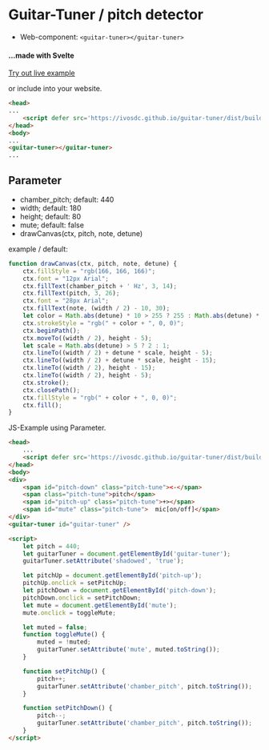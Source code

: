 
# Guitar-Tuner / pitch detector
- Web-component: `<guitar-tuner></guitar-tuner>`
#### ...made with Svelte

[Try out live example](https://ivosdc.github.io/guitar-tuner/dist "Guitar tuner Example")

or include into your website.
```html
<head>
...
    <script defer src='https://ivosdc.github.io/guitar-tuner/dist/build/guitar-tuner.js'></script>
</head>
<body>
...
<guitar-tuner></guitar-tuner>
...
```

## Parameter
- chamber_pitch; default: 440
- width; default: 180
- height; default: 80
- mute; default: false
- drawCanvas(ctx, pitch, note, detune)

example / default:
```js
function drawCanvas(ctx, pitch, note, detune) {
    ctx.fillStyle = "rgb(166, 166, 166)";
    ctx.font = "12px Arial";
    ctx.fillText(chamber_pitch + ' Hz', 3, 14);
    ctx.fillText(pitch, 3, 26);
    ctx.font = "28px Arial";
    ctx.fillText(note, (width / 2) - 10, 30);
    let color = Math.abs(detune) * 10 > 255 ? 255 : Math.abs(detune) * 10;
    ctx.strokeStyle = "rgb(" + color + ", 0, 0)";
    ctx.beginPath();
    ctx.moveTo((width / 2), height - 5);
    let scale = Math.abs(detune) > 5 ? 2 : 1;
    ctx.lineTo((width / 2) + detune * scale, height - 5);
    ctx.lineTo((width / 2) + detune * scale, height - 15);
    ctx.lineTo((width / 2), height - 15);
    ctx.lineTo((width / 2), height - 5);
    ctx.stroke();
    ctx.closePath();
    ctx.fillStyle = "rgb(" + color + ", 0, 0)";
    ctx.fill();
}
```

JS-Example using Parameter.
```html
<head>
    ...
    <script defer src='https://ivosdc.github.io/guitar-tuner/dist/build/guitar-tuner.js'></script>
</head>
<body>
<div>
    <span id="pitch-down" class="pitch-tune"><-</span>
    <span class="pitch-tune">pitch</span>
    <span id="pitch-up" class="pitch-tune">+></span>
    <span id="mute" class="pitch-tune">  mic[on/off]</span>
</div>
<guitar-tuner id="guitar-tuner" />

<script>
    let pitch = 440;
    let guitarTuner = document.getElementById('guitar-tuner');
    guitarTuner.setAttribute('shadowed', 'true');

    let pitchUp = document.getElementById('pitch-up');
    pitchUp.onclick = setPitchUp;
    let pitchDown = document.getElementById('pitch-down');
    pitchDown.onclick = setPitchDown;
    let mute = document.getElementById('mute');
    mute.onclick = toggleMute;

    let muted = false;
    function toggleMute() {
        muted = !muted;
        guitarTuner.setAttribute('mute', muted.toString());
    }

    function setPitchUp() {
        pitch++;
        guitarTuner.setAttribute('chamber_pitch', pitch.toString());
    }

    function setPitchDown() {
        pitch--;
        guitarTuner.setAttribute('chamber_pitch', pitch.toString());
    }
</script>
```
